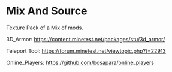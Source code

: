 # Mix And Source

Texture Pack of a Mix of mods.

3D_Armor: https://content.minetest.net/packages/stu/3d_armor/

Teleport Tool: https://forum.minetest.net/viewtopic.php?t=22913

Online_Players: https://github.com/bosapara/online_players
